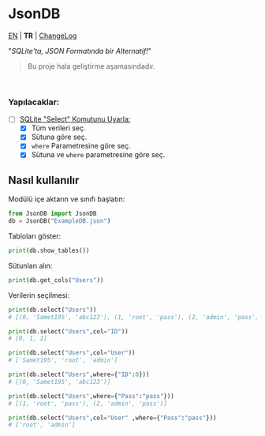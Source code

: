 # JsonDB

[EN](../../) | **TR** | [ChangeLog](CHANGELOG.md)

"*SQLite'ta, JSON Formatında bir Alternatif!*"

> Bu proje hala geliştirme aşamasındadır.

<br />

### Yapılacaklar:
- [ ] [SQLite "Select" Komutunu Uyarla:](https://www.sqlite.org/images/syntax/select-stmt.gif)
  - [x] Tüm verileri seç.
  - [x] Sütuna göre seç.
  - [x] `where` Parametresine göre seç.
  - [x] Sütuna ve `where` parametresine göre seç.

## Nasıl kullanılır
Modülü içe aktarın ve sınıfı başlatın:
```Python
from JsonDB import JsonDB
db = JsonDB("ExampleDB.json")
```
Tabloları göster:
```Python
print(db.show_tables())
```
Sütunları alın:
```Python
print(db.get_cols("Users"))
```
Verilerin seçilmesi:
```Python
print(db.select("Users"))
# [(0, 'Samet195', 'abc123'), (1, 'root', 'pass'), (2, 'admin', 'pass')]

print(db.select("Users",col="ID"))
# [0, 1, 2]

print(db.select("Users",col="User"))
# ['Samet195', 'root', 'admin']

print(db.select("Users",where={"ID":0}))
# [(0, 'Samet195', 'abc123')]

print(db.select("Users",where={"Pass":"pass"}))
# [(1, 'root', 'pass'), (2, 'admin', 'pass')]

print(db.select("Users",col="User" ,where={"Pass":"pass"}))
# ['root', 'admin']
```

